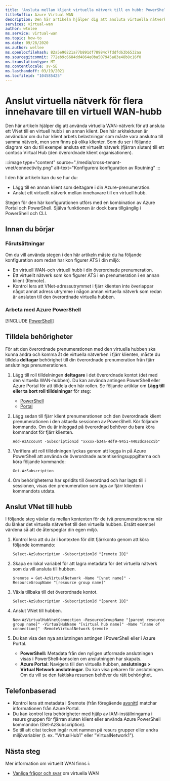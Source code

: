 ```yaml
---
title: 'Ansluta mellan klient virtuella nätverk till en hubb: PowerShell'
titleSuffix: Azure Virtual WAN
description: Den här artikeln hjälper dig att ansluta virtuella nätverk för flera klienter till en virtuell hubb med hjälp av PowerShell.
services: virtual-wan
author: wtnlee
ms.service: virtual-wan
ms.topic: how-to
ms.date: 09/28/2020
ms.author: wellee
ms.openlocfilehash: 82a5e90221a77b891df78984c7fddfd63b6532aa
ms.sourcegitcommit: 772eb9c6684dd4864e0ba507945a83e48b8c16f0
ms.translationtype: MT
ms.contentlocale: sv-SE
ms.lasthandoff: 03/19/2021
ms.locfileid: "104585425"
---
```

# <a name="connect-cross-tenant-vnets-to-a-virtual-wan-hub"></a>Anslut virtuella nätverk för flera innehavare till en virtuell WAN-hubb

Den här artikeln hjälper dig att använda virtuella WAN-nätverk för att ansluta ett VNet till en virtuell hubb i en annan klient. Den här arkitekturen är användbar om du har klient arbets belastningar som måste vara anslutna till samma nätverk, men som finns på olika klienter. Som du ser i följande diagram kan du till exempel ansluta ett virtuellt nätverk (fjärran sluten) till ett contoso Virtual Hub (den överordnade klient organisationen).

:::image type="content" source="./media/cross-tenant-vnet/connectivity.png" alt-text="Konfigurera konfiguration av Routning" :::

I den här artikeln kan du se hur du:

* Lägg till en annan klient som deltagare i din Azure-prenumeration.
* Anslut ett virtuellt nätverk mellan innehavare till en virtuell hubb.

Stegen för den här konfigurationen utförs med en kombination av Azure Portal och PowerShell. Själva funktionen är dock bara tillgänglig i PowerShell och CLI.

## <a name="before-you-begin"></a>Innan du börjar

### <a name="prerequisites"></a>Förutsättningar

Om du vill använda stegen i den här artikeln måste du ha följande konfiguration som redan har kon figurer ATS i din miljö:

* En virtuell WAN-och virtuell hubb i din överordnade prenumeration.
* Ett virtuellt nätverk som kon figurer ATS i en prenumeration i en annan klient (Remote).
* Kontrol lera att VNet-adressutrymmet i fjärr klienten inte överlappar något annat adress utrymme i någon annan virtuella nätverk som redan är ansluten till den överordnade virtuella hubben.

### <a name="working-with-azure-powershell"></a>Arbeta med Azure PowerShell

[!INCLUDE [PowerShell](../../includes/vpn-gateway-cloud-shell-powershell.md)]

## <a name="assign-permissions"></a><a name="rights"></a>Tilldela behörigheter

För att den överordnade prenumerationen med den virtuella hubben ska kunna ändra och komma åt de virtuella nätverken i fjärr klienten, måste du tilldela **deltagar** behörighet till din överordnade prenumeration från fjärr anslutnings prenumerationen.

1. Lägg till roll tilldelningen **deltagare** i det överordnade kontot (det med den virtuella WAN-hubben). Du kan använda antingen PowerShell eller Azure Portal för att tilldela den här rollen. Se följande artiklar om **Lägg till eller ta bort roll tilldelningar** för steg:

   * [PowerShell](../role-based-access-control/role-assignments-powershell.md)
   * [Portal](../role-based-access-control/role-assignments-portal.md)

1. Lägg sedan till fjärr klient prenumerationen och den överordnade klient prenumerationen i den aktuella sessionen av PowerShell. Kör följande kommando. Om du är inloggad på överordnad behöver du bara köra kommandot för fjärr klienten.

   ```azurepowershell-interactive
   Add-AzAccount -SubscriptionId "xxxxx-b34a-4df9-9451-4402dcaecc5b"
   ```

1. Verifiera att roll tilldelningen lyckas genom att logga in på Azure PowerShell att använda de överordnade autentiseringsuppgifterna och köra följande kommando:

   ```azurepowershell-interactive
   Get-AzSubscription
   ```

1. Om behörigheterna har spridits till överordnad och har lagts till i sessionen, visas den prenumeration som ägs av fjärr klienten i kommandots utdata.

## <a name="connect-vnet-to-hub"></a><a name="connect"></a>Anslut VNet till hubb

I följande steg växlar du mellan kontexten för de två prenumerationerna när du länkar det virtuella nätverket till den virtuella hubben. Ersätt exempel värdena så att de återspeglar din egen miljö.

1. Kontrol lera att du är i kontexten för ditt fjärrkonto genom att köra följande kommando:

   ```azurepowershell-interactive
   Select-AzSubscription -SubscriptionId "[remote ID]"
   ```

1. Skapa en lokal variabel för att lagra metadata för det virtuella nätverk som du vill ansluta till hubben.

   ```azurepowershell-interactive
   $remote = Get-AzVirtualNetwork -Name "[vnet name]" -ResourceGroupName "[resource group name]"
   ```

1. Växla tillbaka till det överordnade kontot.

   ```azurepowershell-interactive
   Select-AzSubscription -SubscriptionId "[parent ID]"
   ```

1. Anslut VNet till hubben.

   ```azurepowershell-interactive
   New-AzVirtualHubVnetConnection -ResourceGroupName "[parent resource group name]" -VirtualHubName "[virtual hub name]" -Name "[name of connection]" -RemoteVirtualNetwork $remote
   ```

1. Du kan visa den nya anslutningen antingen i PowerShell eller i Azure Portal.

   * **PowerShell:** Metadata från den nyligen utformade anslutningen visas i PowerShell-konsolen om anslutningen har skapats.
   * **Azure Portal:** Navigera till den virtuella hubben, **anslutnings > Virtual Network anslutningar**. Du kan visa pekaren för anslutningen. Om du vill se den faktiska resursen behöver du rätt behörighet.
   
## <a name="troubleshooting"></a><a name="troubleshoot"></a>Telefonbaserad

* Kontrol lera att metadata i $remote (från föregående [avsnitt](#connect)) matchar informationen från Azure Portal.
* Du kan kontrol lera behörigheter med hjälp av IAM-inställningarna i resurs gruppen för fjärran sluten klient eller använda Azure PowerShell kommandon (Get-AzSubscription).
* Se till att citat tecken ingår runt namnen på resurs grupper eller andra miljövariabler (t. ex. "VirtualHub1" eller "VirtualNetwork1").

## <a name="next-steps"></a>Nästa steg

Mer information om virtuellt WAN finns i:

* [Vanliga frågor och svar](virtual-wan-faq.md) om virtuella WAN
